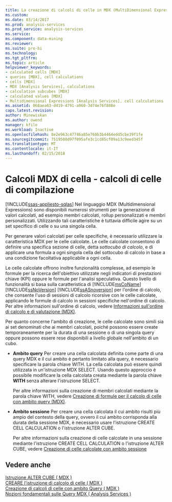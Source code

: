 ```yaml
---
title: La creazione di calcoli di celle in MDX (MultiDimensional Expression) | Documenti Microsoft
ms.custom: 
ms.date: 03/14/2017
ms.prod: analysis-services
ms.prod_service: analysis-services
ms.service: 
ms.component: data-mining
ms.reviewer: 
ms.suite: pro-bi
ms.technology: 
ms.tgt_pltfrm: 
ms.topic: article
helpviewer_keywords:
- calculated cells [MDX]
- queries [MDX], cell calculations
- cells [MDX]
- MDX [Analysis Services], calculations
- calculation subcubes [MDX]
- calculated values [MDX]
- Multidimensional Expressions [Analysis Services], cell calculations
ms.assetid: 068aea63-d419-4791-a960-3d74e76f808e
caps.latest.revision: 
author: Minewiskan
ms.author: owend
manager: kfile
ms.workload: Inactive
ms.openlocfilehash: 8e2e963c47746a85e760b3b4464edd5cbe39f1fe
ms.sourcegitcommit: 7519508d97f095afe3c1cd85cf09a13c9eed345f
ms.translationtype: MT
ms.contentlocale: it-IT
ms.lasthandoff: 02/15/2018
---
```

# <a name="mdx-cell-calculations---build-cell-calculations"></a>Calcoli MDX di cella - calcoli di celle di compilazione
[!INCLUDE[ssas-appliesto-sqlas](../../../includes/ssas-appliesto-sqlas.md)]
Nel linguaggio MDX (Multidimensional Expressions) sono disponibili numerosi strumenti per la generazione di valori calcolati, ad esempio membri calcolati, rollup personalizzati e membri personalizzati. Utilizzando tali caratteristiche è tuttavia difficile agire su un set specifico di celle o su una singola cella.  
  
 Per generare valori calcolati per celle specifiche, è necessario utilizzare la caratteristica MDX per le celle calcolate. Le celle calcolate consentono di definire una specifica sezione di celle, detta *sottocubo di calcolo*, e di applicare una formula a ogni singola cella del sottocubo di calcolo in base a una condizione facoltativa applicabile a ogni cella.  
  
 Le celle calcolate offrono inoltre funzionalità complesse, ad esempio le formule per la ricerca dell'obiettivo utilizzate negli indicatori di prestazioni chiave (KPI) oppure le formule per l'analisi speculativa. Questo livello di funzionalità si basa sulla caratteristica di [!INCLUDE[msCoName](../../../includes/msconame-md.md)] [!INCLUDE[ssNoVersion](../../../includes/ssnoversion-md.md)] [!INCLUDE[ssASnoversion](../../../includes/ssasnoversion-md.md)] per l'ordine di calcolo, che consente l'uso di sessioni di calcolo ricorsive con le celle calcolate, applicando le formule di calcolo in sessioni specifiche nell'ordine di calcolo. Per altre informazioni sull'ordine di calcolo, vedere [Informazioni sull'ordine di calcolo e di valutazione &#40;MDX&#41;](../../../analysis-services/multidimensional-models/mdx/mdx-data-manipulation-understanding-pass-order-and-solve-order.md).  
  
 Per quanto concerne l'ambito di creazione, le celle calcolate sono simili sia ai set denominati che ai membri calcolati, poiché possono essere create temporaneamente per la durata di una sessione o di una singola query oppure possono essere rese disponibili a livello globale nell'ambito di un cubo.  
  
-   **Ambito query** Per creare una cella calcolata definita come parte di una query MDX e il cui ambito è pertanto limitato alla query, è necessario specificare la parola chiave WITH. La cella calcolata può essere quindi utilizzata in un'istruzione MDX SELECT. Usando questo approccio è possibile modificare la cella calcolata creata mediante la parola chiave **WITH** senza alterare l'istruzione SELECT.  
  
     Per altre informazioni sulla creazione di membri calcolati mediante la parola chiave WITH, vedere [Creazione di formule per il calcolo di celle con ambito query &#40;MDX&#41;](../../../analysis-services/multidimensional-models/mdx/mdx-cell-calculations-query-scoped-cell-calculations.md).  
  
-   **Ambito sessione** Per creare una cella calcolata il cui ambito risulti più ampio del contesto della query, ovvero il cui ambito corrisponda alla durata della sessione MDX, è necessario usare l'istruzione CREATE CELL CALCULATION o l'istruzione ALTER CUBE.  
  
     Per altre informazioni sulla creazione di celle calcolate in una sessione mediante l'istruzione CREATE CELL CALCULATION o l'istruzione ALTER CUBE, vedere [Creazione di celle calcolate con ambito sessione](../../../analysis-services/multidimensional-models/mdx/mdx-cell-calculations-session-scoped-calculated-cells.md)  
  
## <a name="see-also"></a>Vedere anche  
 [Istruzione ALTER CUBE &#40; MDX &#41;](../../../mdx/mdx-data-definition-alter-cube.md)   
 [CREARE l'istruzione di calcolo di celle &#40; MDX &#41;](../../../mdx/mdx-data-definition-create-cell-calculation.md)   
 [Creazione di calcoli di celle con ambito Query &#40; MDX &#41;](../../../analysis-services/multidimensional-models/mdx/mdx-cell-calculations-query-scoped-cell-calculations.md)   
 [Nozioni fondamentali sulle Query MDX &#40; Analysis Services &#41;](../../../analysis-services/multidimensional-models/mdx/mdx-query-fundamentals-analysis-services.md)  
  
  
